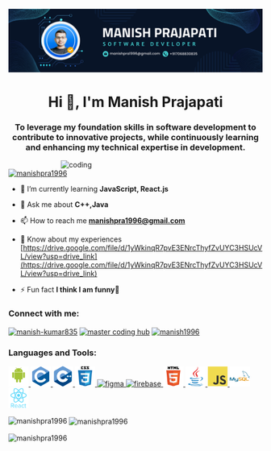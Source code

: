 ![logo](https://github.com/manishpra1996/manishpra1996/blob/main/Github%20Banner%20(2).png)
<h1 align="center">Hi 👋, I'm Manish Prajapati</h1>
<h3 align="center">To leverage my foundation skills in software development to contribute to innovative projects, while continuously learning and enhancing my technical expertise in development.</h3>

<image align="right" alt="coding" width="400" src="https://camo.githubusercontent.com/19db51af5f90f1b152bc0b9078f5fe97053955be5074f03f17019c70345bdcdb/68747470733a2f2f6d69726f2e6d656469756d2e636f6d2f6d61782f313336302f302a37513379765349765f7430696f4a2d5a2e676966">

<p align="left"> <a href="https://github.com/ryo-ma/github-profile-trophy"><img src="https://github-profile-trophy.vercel.app/?username=manishpra1996" alt="manishpra1996" /></a> </p>

- 🌱 I’m currently learning **JavaScript, React.js**

- 💬 Ask me about **C++,Java**

- 📫 How to reach me **manishpra1996@gmail.com**

- 📄 Know about my experiences [https://drive.google.com/file/d/1yWkinqR7pvE3ENrcThyfZvUYC3HSUcVL/view?usp=drive_link](https://drive.google.com/file/d/1yWkinqR7pvE3ENrcThyfZvUYC3HSUcVL/view?usp=drive_link)

- ⚡ Fun fact **I think I am funny🤩**

<h3 align="left">Connect with me:</h3>
<p align="left">
<a href="https://linkedin.com/in/manish-kumar835" target="blank"><img align="center" src="https://raw.githubusercontent.com/rahuldkjain/github-profile-readme-generator/master/src/images/icons/Social/linked-in-alt.svg" alt="manish-kumar835" height="30" width="40" /></a>
<a href="https://www.youtube.com/c/master coding hub" target="blank"><img align="center" src="https://raw.githubusercontent.com/rahuldkjain/github-profile-readme-generator/master/src/images/icons/Social/youtube.svg" alt="master coding hub" height="30" width="40" /></a>
<a href="https://www.leetcode.com/manish1996" target="blank"><img align="center" src="https://raw.githubusercontent.com/rahuldkjain/github-profile-readme-generator/master/src/images/icons/Social/leet-code.svg" alt="manish1996" height="30" width="40" /></a>
</p>

<h3 align="left">Languages and Tools:</h3>
<p align="left"> <a href="https://developer.android.com" target="_blank" rel="noreferrer"> <img src="https://raw.githubusercontent.com/devicons/devicon/master/icons/android/android-original-wordmark.svg" alt="android" width="40" height="40"/> </a> <a href="https://www.cprogramming.com/" target="_blank" rel="noreferrer"> <img src="https://raw.githubusercontent.com/devicons/devicon/master/icons/c/c-original.svg" alt="c" width="40" height="40"/> </a> <a href="https://www.w3schools.com/cpp/" target="_blank" rel="noreferrer"> <img src="https://raw.githubusercontent.com/devicons/devicon/master/icons/cplusplus/cplusplus-original.svg" alt="cplusplus" width="40" height="40"/> </a> <a href="https://www.w3schools.com/css/" target="_blank" rel="noreferrer"> <img src="https://raw.githubusercontent.com/devicons/devicon/master/icons/css3/css3-original-wordmark.svg" alt="css3" width="40" height="40"/> </a> <a href="https://www.figma.com/" target="_blank" rel="noreferrer"> <img src="https://www.vectorlogo.zone/logos/figma/figma-icon.svg" alt="figma" width="40" height="40"/> </a> <a href="https://firebase.google.com/" target="_blank" rel="noreferrer"> <img src="https://www.vectorlogo.zone/logos/firebase/firebase-icon.svg" alt="firebase" width="40" height="40"/> </a> <a href="https://www.w3.org/html/" target="_blank" rel="noreferrer"> <img src="https://raw.githubusercontent.com/devicons/devicon/master/icons/html5/html5-original-wordmark.svg" alt="html5" width="40" height="40"/> </a> <a href="https://www.java.com" target="_blank" rel="noreferrer"> <img src="https://raw.githubusercontent.com/devicons/devicon/master/icons/java/java-original.svg" alt="java" width="40" height="40"/> </a> <a href="https://developer.mozilla.org/en-US/docs/Web/JavaScript" target="_blank" rel="noreferrer"> <img src="https://raw.githubusercontent.com/devicons/devicon/master/icons/javascript/javascript-original.svg" alt="javascript" width="40" height="40"/> </a> <a href="https://www.mysql.com/" target="_blank" rel="noreferrer"> <img src="https://raw.githubusercontent.com/devicons/devicon/master/icons/mysql/mysql-original-wordmark.svg" alt="mysql" width="40" height="40"/> </a> <a href="https://reactjs.org/" target="_blank" rel="noreferrer"> <img src="https://raw.githubusercontent.com/devicons/devicon/master/icons/react/react-original-wordmark.svg" alt="react" width="40" height="40"/> </a> </p>

<p><img align="left" src="https://github-readme-stats.vercel.app/api/top-langs?username=manishpra1996&show_icons=true&locale=en&layout=compact" alt="manishpra1996" /></p>

<p>&nbsp;<img align="center" src="https://github-readme-stats.vercel.app/api?username=manishpra1996&show_icons=true&locale=en" alt="manishpra1996" /></p>

<p><img align="center" src="https://github-readme-streak-stats.herokuapp.com/?user=manishpra1996&" alt="manishpra1996" /></p>
